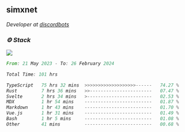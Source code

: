 <h2>simxnet</h2>
<p><em>Developer at <a href="https://github.com/dbotslist">discordbots</a></p>

### ⚙️ Stack
![](https://skillicons.dev/icons?i=git,docker,js,ts,cloudflare,css,deno,express,cpp,rust,arduino,graphql,html,nestjs,react,apollo,bash,lua,nextjs,nodejs,ps,powershell,neovim,postgres,tailwind,prisma)

<!--START_SECTION:waka-->

```rust
From: 21 May 2023 - To: 26 February 2024

Total Time: 101 hrs

TypeScript   75 hrs 32 mins  >>>>>>>>>>>>>>>>>>>------   74.27 %
Rust         7 hrs 36 mins   >>-----------------------   07.47 %
Svelte       2 hrs 34 mins   >------------------------   02.53 %
MDX          1 hr 54 mins    -------------------------   01.87 %
Markdown     1 hr 43 mins    -------------------------   01.70 %
Vue.js       1 hr 31 mins    -------------------------   01.49 %
Bash         1 hr 5 mins     -------------------------   01.08 %
Other        41 mins         -------------------------   00.68 %
```

<!--END_SECTION:waka-->


<!--
<p align="center">
     <a href="https://discord.gg/HhybNhchcC"><img src="https://invidget.switchblade.xyz/sejc7TnX6N" align="center" ><a>
</p> 
-->
